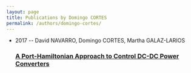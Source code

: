 ```yaml
---
layout: page
title: Publications by Domingo CORTES
permalink: /authors/domingo-cortes/
---
```


<ul class="post-list">
<li><span class='post-meta'>2017 -- David NAVARRO, Domingo CORTES, Martha GALAZ-LARIOS</span><h3><a class='post-link' href='../../a-port-hamiltonian-approach-to-control-dc-dc-power-converters'>A Port-Hamiltonian Approach to Control DC-DC Power Converters</a></h3></li>

</ul>
